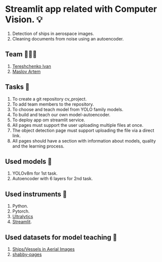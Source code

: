 # Streamlit app related with Computer Vision. 💡
1. Detection of ships in aerospace images.
2. Cleaning documents from noise using an autoencoder.
   
## Team 🧑🏻‍💻
1. [Tereshchenko Ivan](https://github.com/IvT-DS)
2. [Maslov Artem](https://github.com/Maslov-Artem)

## Tasks 📌
1. To create a git repository cv_project.
2. To add team members to the repository.
3. To choose and teach model from YOLO family models.
4. To build and teach our own model-autoencoder.
5. To deploy app om streamlit service.
6. All pages must support the user uploading multiple files at once.
7. The object detection page must support uploading the file via a direct link.
8. All pages should have a section with information about models, quality and the learning process.

## Used models 🤖
1. YOLOv8m for 1st task.
2. Autoencoder with 6 layers for 2nd task.

## Used instruments 🧰
1. Python.
2. Pytorch.
3. [Ultralytics](https://github.com/ultralytics/ultralytics)
4. [Streamlit](https://cv-project.streamlit.app).

## Used datasets for model teaching 🔗
1. [Ships/Vessels in Aerial Images](https://www.kaggle.com/datasets/siddharthkumarsah/ships-in-aerial-images)
2. [shabby-pages](https://drive.google.com/file/d/1LsHSn8dM8BTZ7EoWU6-n1I1BvR0p5tIx/view)
